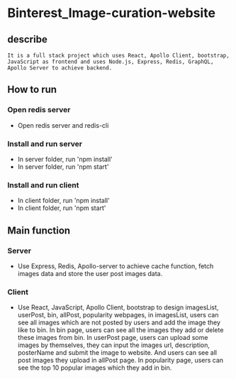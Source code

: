 # Binterest_Image-curation-website

## describe

    It is a full stack project which uses React, Apollo Client, bootstrap, JavaScript as frontend and uses Node.js, Express, Redis, GraphQL,  Apollo Server to achieve backend.

## How to run

### Open redis server

- Open redis server and redis-cli

### Install and run server

- In server folder, run 'npm install'
- In server folder, run 'npm start'

### Install and run client

- In client folder, run 'npm install'
- In client folder, run 'npm start'

## Main function

### Server

- Use Express, Redis, Apollo-server to achieve cache function, fetch images data and store the user post images data.

### Client

- Use React, JavaScript, Apollo Client, bootstrap to design imagesList, userPost, bin, allPost, popularity webpages, in imagesList, users can see all images which are not posted by users and add the image they like to bin. In bin page, users can see all the images they add or delete these images from bin. In userPost page, users can upload some images by themselves, they can input the images url, description, posterName and submit the image to website. And users can see all post images they upload in allPost page. In popularity page, users can see the top 10 popular images which they add in bin.
